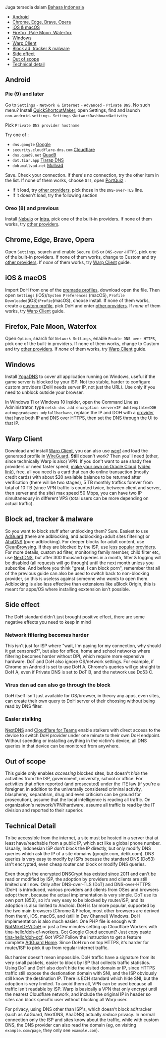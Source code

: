 Juga tersedia dalam [Bahasa Indonesia](index.md)
* [Android](#android)
* [Chrome, Edge, Brave, Opera](#chrome)
* [iOS & macOS](#apple)
* [Firefox, Pale Moon, Waterfox](#firefox)
* [Windows](#windows)
* [Warp Client](#warp)
* [Block ad, tracker & malware](#hipokrit)
* [Side effect](#pandora)
* [Out of scope](#outofscope)
* [Technical detail](#blabber)

<a name="android"></a>
## Android
### Pie (9) and later
Go to `Settings` - `Network & internet` - `Advanced` - `Private DNS`. No such menu? Install [QuickShortcutMaker](https://play.google.com/store/apps/details?id=com.sika524.android.quickshortcut), open Settings, find and launch `com.android.settings.` `Settings` `$NetworkDashboardActivity`
 
Pick `Private DNS provider hostname`
 
Try one of :
 * `dns.google` [Google](https://developers.google.com/speed/public-dns/docs/dns-over-tls)
 * `security.cloudflare-dns.com` [Cloudflare](https://developers.cloudflare.com/1.1.1.1/1.1.1.1-for-families/setup-instructions/dns-over-https)
 * `dns.quad9.net` [Quad9](https://www.quad9.net/service/service-addresses-and-features#rec)
 * `dot.tiar.app` [Tiarap DNS](https://github.com/pengelana/blocklist#dot-dns-over-tls)
 * `doh.mullvad.net` [Mullvad](https://mullvad.net/en/help/dns-over-https-and-dns-over-tls/)
 
Save. Check your connection. If there's no connection, try the other item in the list. If none of them works, choose `Off`, open [PortQuiz](http://portquiz.net:853) :
 * If it load, try [other providers](https://kb.adguard.com/en/general/dns-providers), pick those in the `DNS-over-TLS` line.
 * If it doesn't load, try the following section

### Oreo (8) and previous
Install [Nebulo](https://play.google.com/store/apps/details?id=com.frostnerd.smokescreen) or [Intra](https://play.google.com/store/apps/details?id=app.intra), pick one of the built-in providers. If none of them works, try [other providers](https://github.com/curl/curl/wiki/DNS-over-HTTPS).
 
<a name="chrome"></a>
## Chrome, Edge, Brave, Opera
Open `Settings`, search and enable `Secure DNS` or `DNS-over-HTTPS`, pick one of the built-in providers. If none of them works, change to Custom and try [other providers](https://github.com/curl/curl/wiki/DNS-over-HTTPS). If *none* of them works, try [Warp Client](#warp) guide.
 
<a name="apple"></a>
## iOS & macOS
Import DoH from one of the [premade profiles](https://dns.notjakob.com/premades.html), download open the file. Then open `Settings` (iOS)/`System Preferences` (macOS), `Profile Downloaded`(iOS)/`Profie`(macOS), choose install. If none of them works, create a [custom profile](https://dns.notjakob.com/tool.html), pick DoH and enter [other providers](https://github.com/curl/curl/wiki/DNS-over-HTTPS). If *none* of them works, try [Warp Client](#warp) guide.

<a name="firefox"></a>
## Firefox, Pale Moon, Waterfox
Open `Option`, search for `Network Settings`, enable `Enable DNS over HTTPS`, pick one of the built-in providers. If none of them works, change to Custom and try [other providers](https://github.com/curl/curl/wiki/DNS-over-HTTPS). If *none* of them works, try [Warp Client](#warp) guide.
<a name="windows"></a>
## Windows
Install [YogaDNS](https://yogadns.com/) to cover all application running on Windows, useful if the game server is blocked by your ISP. Not too stable, harder to configure custom providers (DoH needs server IP, not just the URL). Use only if you need to unblock outside your browser.

In Windows 11 or Windows 10 Insider, open the Command Line as Administrator, type `netsh dns add encryption server=IP dohtemplate=DOH autoupgrade=yes udpfallback=no`, replace the IP and DOH with a [provider](https://github.com/curl/curl/wiki/DNS-over-HTTPS) that have both IP and DNS over HTTPS, then set the DNS through the UI to that IP.
<a name="warp"></a>
## Warp Client
Download and install [Warp Client](https://developers.cloudflare.com/cloudflare-one/connections/connect-devices/warp/download-warp), you can also use [wcgf](https://github.com/ViRb3/wgcf) and load the generated profile in [WireGuard](https://www.wireguard.com/install/). **Still** doesn't work? Then you'll need (other, since technically Warp is also) VPN. If you don't want to use shady free providers or need faster speed, [make your own on Oracle Cloud](https://medium.com/@devinjaystokes/how-to-setup-an-ad-blocking-wireguard-vpn-server-with-pihole-in-the-cloud-for-free-e814e45aac50) ([video link](https://github.com/chadgeary/cloudblock#cloud-deployments)), free, all you need is a card that can do online transaction (mostly credit cards) with about $20 available balance to be returned after verification (there will be two stages), 5 TB monthly traffics forever from total of 10 TB (since VPN traffic is counted twice, between client and server, then server and the site) max speed 50 Mbps, you can have two IP simultaneousy in different VPS (total users can be more depending on actual traffic).

<a name="hipokrit"></a>
## Block ad, tracker & malware
So you want to block stuff after unblocking them? Sure. Easiest to use [AdGuard](https://kb.adguard.com/en/dns/setup-guide) (there are adblocking, and adblocking+adult sites filtering) or [AhaDNS](https://ahadns.com/) (pure adblocking). For deeper blocks for adult content, use [CleanBrowsing](https://cleanbrowsing.org/guides/). If they are blocked by the ISP, use [less popular providers](https://github.com/curl/curl/wiki/DNS-over-HTTPS). For more details, custom ad filter, monitoring family member, child filter etc, use [NextDNS](https://nextdns.io/), but after 300 thousand queries in a month, filter & logging will be disabled (all requests will go through) until the next month unless you subscribe. And before you think "great, I can block porn", remember that all of the previous guide can also be used to switch back to non-blocking provider, so this is useless against someone who *wants* to open them. Adblocking is also less effective than extensions like uBlock Origin, this is meant for apps/OS where installing exxtension isn't possible.

<a name="pandora"></a>
## Side effect
The DoH standard didn't just brought positive effect, there are some negative effects you need to keep in mind
### Network filtering becomes harder
This isn't just for ISP where "wait, I'm paying for my connection, why should it get censored?", but also for office, home and school networks where filtering becomes harder without DPI, which require more expensive hardware. DoT and DoH also ignore OS/network settings. For example, if Chrome on Android is set to use DoH A, Chrome's queries will go straight to DoH A, even if Private DNS is set to DoT B, and the network use Do53 C.
### Virus dan ad can also go through the block
DoH itself isn't just available for OS/browser, in theory any apps, even sites, can create their own query to DoH server of their choosing without being read by DNS filter.
### Easier stalking
[NextDNS](https://nextdns.io/) and [Cloudflare for Teams](https://www.cloudflare.com/teams/) enable stalkers with direct access to the device to switch DoH provider under one minute to their own DoH endpoint. Without spending or installing anything in the victim's device, all DNS queries in that device can be monitored from anywhere.

<a name="outofscope"></a>
## Out of scope
This guide only enables *accessing* blocked sites, but doesn't *hide* the activities from the ISP, government, university, school or office. For activities that often reported (and prosecuted) under the ITE law (if you're a foreigner, in addition to the universally considered criminal activity, blasphemy, separatism, drug and even criticism can be ground for prosecution), assume that the local intelligence is reading all traffic. On organization's network/VPN/hardware, assume all traffic is read by the IT division and reported to their superior. 

<a name="blabber"></a>
## Technical Detail
To be accessible from the internet, a site must be hosted in a server that at least have/reachable from a public IP, which act like a global phone number. Usually, Indonesian ISP don't block the IP directly, but only modify DNS queries which ask the IP of a site domains (google.com, detik.com). DNS queries is very easy to modify by ISPs because the standard DNS (Do53) isn't encrypted, even cheap router can block or modify DNS queries.

Even though the encrypted DNSCrypt has existed since 2011 and can't be read or modified by ISP, the adoption by providers and clients are still limited until now. Only after
DNS-over-TLS (DoT) and DNS-over-HTTPS (DoH) is introduced, various providers and clients from OSes and browsers adopt them, because the actual implementation is very simple. DoT use its own port (853), so it's very easy to be blocked by router/ISP, and its adoption is also limited to Android. DoH is far more popular, supported by the two main browsers (Chrome & Firefox, most other browsers are derived from them), iOS, macOS, and (still in Dev Channel) Windows. DoH implementation is also much easier: One PHP file is enough with [NotMikeDEV/DoH](https://github.com/NotMikeDEV/DoH) or just a few minutes setting up Cloudflare Workers with [tina-hello/doh-cf-workers](https://github.com/tina-hello/doh-cf-workers). Got Google Cloud account? Just copy paste [tina-hello/doh-gcf](https://github.com/tina-hello/doh-gcf/tree/simpleDo53). Got VPS? Follow the instruction to get a feature complete [AdGuard Home](https://github.com/AdguardTeam/AdGuardHome). Since DoH run on top HTTPS, it's harder for router/ISP to pick it up from regular internet traffic.

But harder doesn't mean impossible. DoH traffic have a signature from its very small packets, easier to block by ISP that collects traffic statistics. Using DoT and DoH also don't hide the visited domain or IP, since HTTPS traffic still expose the destionation domain with SNI, and the ISP obviously still know the destination IP. There is ECH standard which hide SNI, but the adoption is very limited. To avoid them all, VPN can be used because all traffic isn't readable by ISP. Warp is basically a VPN that only encrypt until the nearest Cloudflare network, and include the original IP in header so sites can block specific user without blocking all Warp user.

For privacy, using DNS other than ISP's, which doesn't block ad/tracker (such as AdGuard, NextDNS, AhaDNS) actually *reduce* privacy. In normal connection only the ISP and sites know about the traffic, while with custom DNS, the DNS provider can also read the domain (eg, on visiting `example.com/page`, they only see `example.com`).
